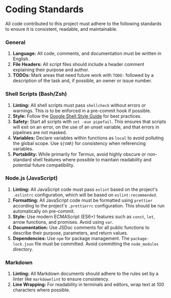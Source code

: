 # Coding Standards

All code contributed to this project must adhere to the following standards to ensure it is consistent, readable, and maintainable.

### General

1.  **Language:** All code, comments, and documentation must be written in English.
2.  **File Headers:** All script files should include a header comment explaining their purpose and author.
3.  **TODOs:** Mark areas that need future work with `TODO:` followed by a description of the task and, if possible, an owner or issue number.

### Shell Scripts (Bash/Zsh)

1.  **Linting:** All shell scripts must pass `shellcheck` without errors or warnings. This is to be enforced in a pre-commit hook if possible.
2.  **Style:** Follow the [Google Shell Style Guide](https://google.github.io/styleguide/shellguide.html) for best practices.
3.  **Safety:** Start all scripts with `set -euo pipefail`. This ensures that scripts will exit on an error, on the use of an unset variable, and that errors in pipelines are not masked.
4.  **Variables:** Declare variables within functions as `local` to avoid polluting the global scope. Use `${VAR}` for consistency when referencing variables.
5.  **Portability:** While primarily for Termux, avoid highly obscure or non-standard shell features where possible to maintain readability and potential future compatibility.

### Node.js (JavaScript)

1.  **Linting:** All JavaScript code must pass `eslint` based on the project's `.eslintrc` configuration, which will be based on `eslint:recommended`.
2.  **Formatting:** All JavaScript code must be formatted using `prettier` according to the project's `.prettierrc` configuration. This should be run automatically on pre-commit.
3.  **Style:** Use modern ECMAScript (ES6+) features such as `const`, `let`, arrow functions, and promises. Avoid using `var`.
4.  **Documentation:** Use JSDoc comments for all public functions to describe their purpose, parameters, and return values.
5.  **Dependencies:** Use `npm` for package management. The `package-lock.json` file must be committed. Avoid committing the `node_modules` directory.

### Markdown

1.  **Linting:** All Markdown documents should adhere to the rules set by a linter like `markdownlint` to ensure consistency.
2.  **Line Wrapping:** For readability in terminals and editors, wrap text at 100 characters where possible.
